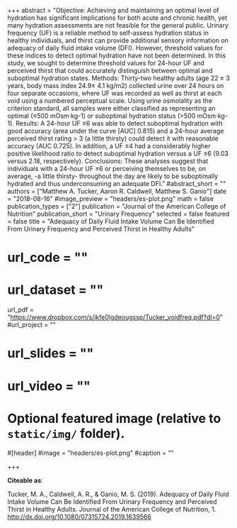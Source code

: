 +++
abstract = "Objective: Achieving and maintaining an optimal level of hydration has significant implications for both acute and chronic health, yet many hydration assessments are not feasible for the general public. Urinary frequency (UF) is a reliable method to self-assess hydration status in healthy individuals, and thirst can provide additional sensory information on adequacy of daily fluid intake volume (DFI). However, threshold values for these indices to detect optimal hydration have not been determined. In this study, we sought to determine threshold values for 24-hour UF and perceived thirst that could accurately distinguish between optimal and suboptimal hydration states. Methods: Thirty-two healthy adults (age 22 ± 3 years, body mass index 24.9± 4.1 kg/m2) collected urine over 24 hours on four separate occasions, where UF was recorded as well as thirst at each void using a numbered perceptual scale. Using urine osmolality as the criterion standard, all samples were either classified as representing an optimal (≤500 mOsm·kg-1) or suboptimal hydration status (>500 mOsm·kg-1). Results: A 24-hour UF ≤6 was able to detect suboptimal hydration with good accuracy (area under the curve [AUC] 0.815) and a 24-hour average perceived thirst rating > 3 (a little thirsty) could detect it with reasonable accuracy (AUC 0.725). In addition, a UF ≤4 had a considerably higher positive likelihood ratio to detect suboptimal hydration versus a UF ≤6 (9.03 versus 2.18, respectively). Conclusions: These analyses suggest that individuals with a 24-hour UF ≤6 or perceiving themselves to be, on average, -a little thirsty- throughout the day are likely to be suboptimally hydrated and thus underconsuming an adequate DFI."
#abstract_short = ""
authors = ["Matthew A. Tucker, Aaron R. Caldwell, Matthew S. Ganio"]
date = "2018-08-16"
#image_preview = "headers/es-plot.png"
math = false
publication_types = ["2"]
publication = "Journal of the American College of Nutrition"
publication_short = "Urinary Frequency"
selected = false
featured = false
title = "Adequacy of Daily Fluid Intake Volume Can Be Identified From Urinary Frequency and Perceived Thirst in Healthy Adults"
# url_code = ""
# url_dataset = ""
url_pdf = "https://www.dropbox.com/s/ikfe0lgdeougssp/Tucker_voidfreq.pdf?dl=0"
#url_project = ""
# url_slides = ""
# url_video = ""



# Optional featured image (relative to `static/img/` folder).
#[header]
#image = "headers/es-plot.png"
#caption = ""

+++

**Citeable as**:

Tucker, M. A., Caldwell, A. R., & Ganio, M. S. (2019). Adequacy of Daily Fluid Intake Volume Can Be Identified From Urinary Frequency and Perceived Thirst in Healthy Adults. Journal of the American College of Nutrition, 1. http://dx.doi.org/10.1080/07315724.2019.1639566

